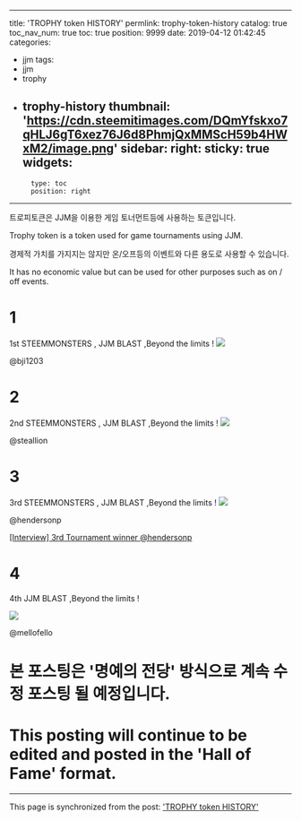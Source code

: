 
---
title: 'TROPHY token  HISTORY'
permlink: trophy-token-history
catalog: true
toc_nav_num: true
toc: true
position: 9999
date: 2019-04-12 01:42:45
categories:
- jjm
tags:
- jjm
- trophy
- trophy-history
thumbnail: 'https://cdn.steemitimages.com/DQmYfskxo7qHLJ6gT6xez76J6d8PhmjQxMMScH59b4HWxM2/image.png'
sidebar:
    right:
        sticky: true
widgets:
    -
        type: toc
        position: right
---


트로피토큰은 JJM을 이용한 게임 토너먼트등에 사용하는 토큰입니다.

Trophy token is a token used for game tournaments using JJM.

경제적 가치를 가지지는 않지만 온/오프등의 이벤트와 다른 용도로 사용할 수 있습니다.

It has no economic value but can be used for other purposes such as on / off events.

# 1
1st STEEMMONSTERS , JJM BLAST ,Beyond the limits ! 
![](https://cdn.steemitimages.com/DQmYfskxo7qHLJ6gT6xez76J6d8PhmjQxMMScH59b4HWxM2/image.png)

 @bji1203


# 2 
2nd STEEMMONSTERS , JJM BLAST ,Beyond the limits ! 
![](https://cdn.steemitimages.com/DQmaVjehBhpbpESq5TbPKmyHbvFn5wDZNSPMjqRzbhxpQsB/image.png)

@steallion

# 3
3rd STEEMMONSTERS , JJM BLAST ,Beyond the limits ! 
![](https://cdn.steemitimages.com/DQmaeewUXe3DtHY216xaUf71FdyrqmmTM6tP1TRqLpWN9PW/image.png)

@hendersonp

[[Interview] 3rd Tournament winner @hendersonp](https://steemit.com/jjm/@jjm13/interview-3rd-tournament-winner-hendersonp)

# 4
4th JJM BLAST ,Beyond the limits ! 

![](https://cdn.steemitimages.com/DQmNY2wLFUoJtW7jMvnjKJ4gwg35vMLmioXSgv4f5B5s7H1/image.png)

@mellofello

# 본 포스팅은 '명예의 전당' 방식으로 계속 수정 포스팅 될 예정입니다.
#  This posting will continue to be edited and posted in the 'Hall of Fame' format.

- - -

This page is synchronized from the post: ['TROPHY token  HISTORY'](https://steemit.com/@virus707/trophy-token-history)
